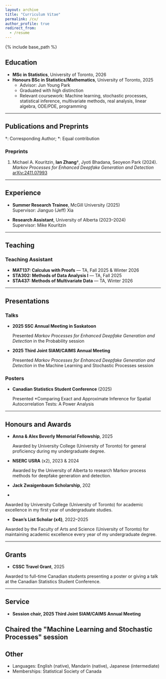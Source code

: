 ```yaml
---
layout: archive
title: "Curriculum Vitae"
permalink: /cv/
author_profile: true
redirect_from:
  - /resume
---
```


{% include base_path %}

## Education
- **MSc in Statistics**, University of Toronto, 2026  
- **Honours BSc in Statistics/Mathematics**, University of Toronto, 2025  
  - Advisor: Jun Young Park  
  - Graduated with high distinction  
  - Relevant coursework: Machine learning, stochastic processes, statistical inference, multivariate methods, real analysis, linear algebra, ODE/PDE, programming 

---

## Publications and Preprints
†: Corresponding Author; *: Equal contribution  

### Preprints
1. Michael A. Kouritzin, **Ian Zhang**†, Jyoti Bhadana, Seoyeon Park (2024).  
   *Markov Processes for Enhanced Deepfake Generation and Detection*  
   [arXiv:2411.07993](https://arxiv.org/abs/2411.07993)

---

## Experience
- **Summer Research Trainee**, McGill University (2025)  
  Supervisor: Jianguo (Jeff) Xia

- **Research Assistant**, University of Alberta (2023–2024)  
  Supervisor: Mike Kouritzin

---

## Teaching
### Teaching Assistant
- **MAT137: Calculus with Proofs** — TA, Fall 2025 & Winter 2026  
- **STA302: Methods of Data Analysis I** — TA, Fall 2025  
- **STA437: Methods of Multivariate Data** — TA, Winter 2026

---

## Presentations
### Talks
- **2025 SSC Annual Meeting in Saskatoon**

  Presented *Markov Processes for Enhanced Deepfake Generation and Detection* in the Probability session 
- **2025 Third Joint SIAM/CAIMS Annual Meeting**

   Presented *Markov Processes for Enhanced Deepfake Generation and Detection* in the Machine Learning and Stochastic Processes session 

### Posters
- **Canadian Statistics Student Conference** (2025)

  Presented *Comparing Exact and Approximate Inference for Spatial Autocorrelation Tests: A Power Analysis

---

## Honours and Awards
- **Anna & Alex Beverly Memorial Fellowship**, 2025
  
  Awarded by University College (University of Toronto) for general proficiency during my undergraduate degree.
- **NSERC USRA** (x2), 2023 & 2024
  
  Awarded by the University of Alberta to research Markov process methods for deepfake generation and detection.
- **Jack Zwaigenbaum Scholarship**, 202
- 
Awarded by University College (University of Toronto) for academic excellence in my first year
of undergraduate studies.
- **Dean’s List Scholar (x4)**, 2022–2025
  
Awarded by the Faculty of Arts and Science (University of Toronto) for maintaining academic
excellence every year of my undergraduate degree.

---

## Grants
- **CSSC Travel Grant**, 2025
  
Awarded to full-time Canadian students presenting a poster or giving a talk at the Canadian
Statistics Student Conference.

---

## Service
- **Session chair, 2025 Third Joint SIAM/CAIMS Annual Meeting**
  
Chaired the "Machine Learning and Stochastic Processes" session
---

## Other
- Languages: English (native), Mandarin (native), Japanese (intermediate)  
- Memberships: Statistical Society of Canada
